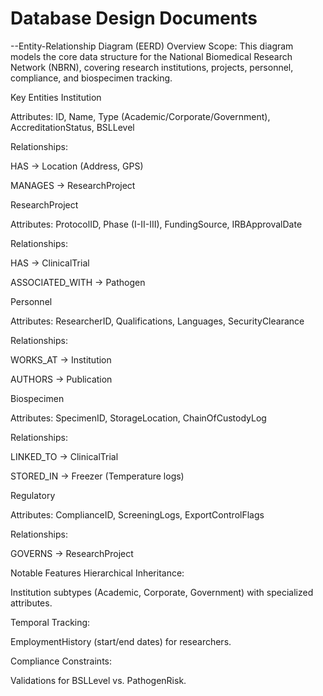 # Database Design Documents
--Entity-Relationship Diagram (EERD) Overview
Scope: This diagram models the core data structure for the National Biomedical Research Network (NBRN), covering research institutions, projects, personnel, compliance, and biospecimen tracking.

Key Entities
Institution

Attributes: ID, Name, Type (Academic/Corporate/Government), AccreditationStatus, BSLLevel

Relationships:

HAS → Location (Address, GPS)

MANAGES → ResearchProject

ResearchProject

Attributes: ProtocolID, Phase (I-II-III), FundingSource, IRBApprovalDate

Relationships:

HAS → ClinicalTrial

ASSOCIATED_WITH → Pathogen

Personnel

Attributes: ResearcherID, Qualifications, Languages, SecurityClearance

Relationships:

WORKS_AT → Institution

AUTHORS → Publication

Biospecimen

Attributes: SpecimenID, StorageLocation, ChainOfCustodyLog

Relationships:

LINKED_TO → ClinicalTrial

STORED_IN → Freezer (Temperature logs)

Regulatory

Attributes: ComplianceID, ScreeningLogs, ExportControlFlags

Relationships:

GOVERNS → ResearchProject

Notable Features
Hierarchical Inheritance:

Institution subtypes (Academic, Corporate, Government) with specialized attributes.

Temporal Tracking:

EmploymentHistory (start/end dates) for researchers.

Compliance Constraints:

Validations for BSLLevel vs. PathogenRisk.
